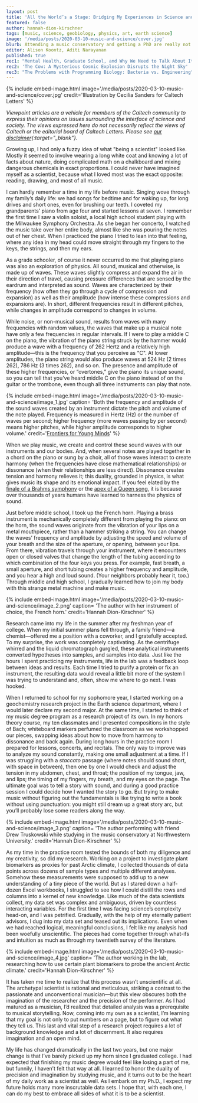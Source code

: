 ```yaml
---
layout: post
title: 'All the World’s a Stage: Bridging My Experiences in Science and Music'
featured: false
author: hannah-dion-kirschner
tags: [music, science, geobiology, physics, art, earth science]
image: '/media/posts/2020-03-10-music-and-science/cover.jpg'
blurb: Attending a music conservatory and getting a PhD are really not all that different
editor: Alison Koontz, Aditi Narayanan
published: true
rec1: "Mental Health, Graduate School, and Why We Need to Talk About It"
rec2: 'The Cow: A Mysterious Cosmic Explosion Disrupts the Night Sky'
rec3: "The Problems with Programming Biology: Bacteria vs. Engineering"
---
```


{% include embed-image.html image='/media/posts/2020-03-10-music-and-science/cover.jpg' credit='Illustration by Cecilia Sanders for Caltech Letters' %}

<span></span>*Viewpoint articles are a vehicle for members of the Caltech community to express their opinions on issues surrounding the interface of science and society. The views expressed here do not necessarily reflect the views of Caltech or the editorial board of Caltech Letters. Please see [our disclaimer](https://caltechletters.github.io/disclaimer/){:target="_blank"}.*

<span class="first-letter">G</span>rowing up, I had only a fuzzy idea of what "being a scientist" looked like. Mostly it seemed to involve wearing a long white coat and knowing a lot of facts about nature, doing complicated math on a chalkboard and mixing dangerous chemicals in exact proportions. I could never have imagined myself as a scientist, because what I loved most was the exact opposite: reading, drawing, and most of all music.

I can hardly remember a time in my life before music. Singing wove through my family’s daily life: we had songs for bedtime and for waking up, for long drives and short ones, even for brushing our teeth. I coveted my grandparents’ piano from age four and started lessons at seven. I remember the first time I saw a violin soloist, a local high school student playing with the Milwaukee Symphony Orchestra. As she began her concerto, I watched the music take over her entire body, almost like she was pouring the notes out of her chest. When I practiced the piano I tried to lean into that feeling, where any idea in my head could move straight through my fingers to the keys, the strings, and then my ears.

As a grade schooler, of course it never occurred to me that playing piano was also an exploration of physics. All sound, musical and otherwise, is made up of waves. These waves slightly compress and expand the air in their direction of travel, causing pressure differences that are sensed by the eardrum and interpreted as sound. Waves are characterized by their frequency (how often they go through a cycle of compression and expansion) as well as their amplitude (how intense these compressions and expansions are). In short, different frequencies result in different pitches, while changes in amplitude correspond to changes in volume. 

While noise, or non-musical sound, results from waves with many frequencies with random values, the waves that make up a musical note have only a few frequencies in regular intervals. If I were to play a middle C on the piano, the vibration of the piano string struck by the hammer would produce a wave with a frequency of 262 Hertz and a relatively high amplitude—this is the frequency that you perceive as "C". At lower amplitudes, the piano string would also produce waves at 524 Hz (2 times 262), 786 Hz (3 times 262), and so on. The presence and amplitude of these higher frequencies, or “overtones,” give the piano its unique sound, so you can tell that you’ve heard middle C on the piano instead of on the guitar or the trombone, even though all three instruments can play that note.

{% include embed-image.html image='/media/posts/2020-03-10-music-and-science/image_1.jpg' caption= 'Both the frequency and amplitude of the sound waves created by an instrument dictate the pitch and volume of the note played. Frequency is measured in Hertz (Hz) or the number of waves per second; higher frequency (more waves passing by per second) means higher pitches, while higher amplitude corresponds to higher volume.' credit='<a href="https://kids.frontiersin.org/article/10.3389/frym.2018.00063" target="_blank">Frontiers for Young Minds</a>' %}

When we play music, we create and control these sound waves with our instruments and our bodies. And, when several notes are played together in a chord on the piano or sung by a choir, all of those waves interact to create harmony (when the frequencies have close mathematical relationships) or dissonance (when their relationships are less direct). Dissonance creates tension and harmony relieves it; this duality, grounded in physics, is what gives music its shape and its emotional impact. If you feel elated by the [finale of a ](https://youtu.be/XHmkl7GM_es?t=2360)[Brahms symphony](https://youtu.be/XHmkl7GM_es?t=2360) or the [apex of a Queen song](https://youtu.be/fJ9rUzIMcZQ?t=238), it is because over thousands of years humans have learned to harness the physics of sound.

Just before middle school, I took up the French horn. Playing a brass instrument is mechanically completely different from playing the piano: on the horn, the sound waves originate from the vibration of your lips on a metal mouthpiece, rather than a hammer striking a string. You can change the waves’ frequency and amplitude by adjusting the speed and volume of your breath and the size of the aperture, or opening, between your lips. From there, vibration travels through your instrument, where it encounters open or closed valves that change the length of the tubing according to which combination of the four keys you press. For example, fast breath, a small aperture, and short tubing creates a higher frequency and amplitude, and you hear a high and loud sound. (Your neighbors probably hear it, too.) Through middle and high school, I gradually learned how to join my body with this strange metal machine and make music.

{% include embed-image.html image='/media/posts/2020-03-10-music-and-science/image_2.png' caption= 'The author with her instrument of choice, the French horn.' credit='Hannah Dion-Kirschner' %}

Research came into my life in the summer after my freshman year of college. When my initial summer plans fell through, a family friend—a chemist—offered me a position with a coworker, and I gratefully accepted. To my surprise, the work was completely captivating. As the centrifuge whirred and the liquid chromatograph gurgled, these analytical instruments converted hypotheses into samples, and samples into data. Just like the hours I spent practicing my instruments, life in the lab was a feedback loop between ideas and results. Each time I tried to purify a protein or fix an instrument, the resulting data would reveal a little bit more of the system I was trying to understand and, often, show me where to go next. I was hooked.

When I returned to school for my sophomore year, I started working on a geochemistry research project in the Earth science department, where I would later declare my second major. At the same time, I started to think of my music degree program as a research project of its own. In my honors theory course, my ten classmates and I presented compositions in the style of Bach; whiteboard markers perfumed the classroom as we workshopped our pieces, swapping ideas about how to move from harmony to dissonance and back again. During long hours in the practice room I prepared for lessons, concerts, and recitals. The only way to improve was to analyze my sound constantly, making one small adjustment at a time. If I was struggling with a *staccato* passage (where notes should sound short, with space in between), then one by one I would check and adjust the tension in my abdomen, chest, and throat; the position of my tongue, jaw, and lips; the timing of my fingers, my breath, and my eyes on the page. The ultimate goal was to tell a story with sound, and during a good practice session I could decide how I wanted the story to go. But trying to make music without figuring out the fundamentals is like trying to write a book without using punctuation: you might still dream up a great story arc, but you’ll probably lose some readers along the way.

{% include embed-image.html image='/media/posts/2020-03-10-music-and-science/image_3.png' caption= 'The author performing with friend Drew Truskowski while studying in the music conservatory at Northwestern University.' credit='Hannah Dion-Kirschner' %}

As my time in the practice room tested the bounds of both my diligence and my creativity, so did my research. Working on a project to investigate plant biomarkers as proxies for past Arctic climate, I collected thousands of data points across dozens of sample types and multiple different analyses. Somehow these measurements were supposed to add up to a new understanding of a tiny piece of the world. But as I stared down a half-dozen Excel workbooks, I struggled to see how I could distill the rows and columns into a kernel of new knowledge. Like much of the data scientists collect, my data set was complex and ambiguous, driven by countless interacting variables. For the first time I was facing science’s complexity head-on, and I was petrified. Gradually, with the help of my eternally patient advisors, I dug into my data set and teased out its implications. Even when we had reached logical, meaningful conclusions, I felt like my analysis had been woefully unscientific. The pieces had come together through what-ifs and intuition as much as through my twentieth survey of the literature.

{% include embed-image.html image='/media/posts/2020-03-10-music-and-science/image_4.jpg' caption= 'The author working in the lab, researching how to use certain plant biomarkers to probe the ancient Arctic climate.' credit='Hannah Dion-Kirschner' %}

It has taken me time to realize that this process wasn’t unscientific at all. The archetypal scientist is rational and meticulous, striking a contrast to the passionate and unconventional musician—but this view obscures both the imagination of the researcher and the precision of the performer. As I had matured as a musician, I’d realized that detailed analysis was a prerequisite to musical storytelling. Now, coming into my own as a scientist, I’m learning that my goal is not only to put numbers on a page, but to figure out what they tell us. This last and vital step of a research project requires a lot of background knowledge and a lot of discernment. It also requires imagination and an open mind.

My life has changed dramatically in the last two years, but one major change is that I’ve barely picked up my horn since I graduated college. I had expected that finishing my music degree would feel like losing a part of me, but funnily, I haven’t felt that way at all. I learned to honor the duality of precision and imagination by studying music, and it turns out to be the heart of my daily work as a scientist as well. As I embark on my Ph.D., I expect my future holds many more inscrutable data sets. I hope that, with each one, I can do my best to embrace all sides of what it is to be a scientist.
